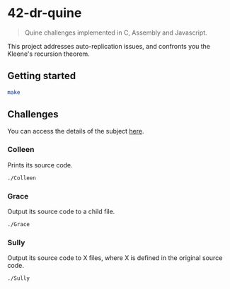 # 42-dr-quine
> Quine challenges implemented in C, Assembly and Javascript.

This project addresses auto-replication issues, and confronts you the Kleene's recursion theorem.

## Getting started
```bash
make
```

## Challenges
You can access the details of the subject [here](./_subject.en.pdf).

### Colleen
Prints its source code.

```bash
./Colleen
```

### Grace
Output its source code to a child file.

```bash
./Grace
```

### Sully
Output its source code to X files, where X is defined in the original source code.

```bash
./Sully
```
